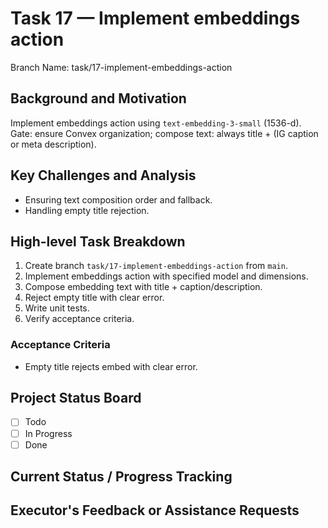 # Task 17 — Implement embeddings action

Branch Name: task/17-implement-embeddings-action

## Background and Motivation
Implement embeddings action using `text-embedding-3-small` (1536-d). Gate: ensure Convex organization; compose text: always title + (IG caption or meta description).

## Key Challenges and Analysis
- Ensuring text composition order and fallback.
- Handling empty title rejection.

## High-level Task Breakdown
1. Create branch `task/17-implement-embeddings-action` from `main`.
2. Implement embeddings action with specified model and dimensions.
3. Compose embedding text with title + caption/description.
4. Reject empty title with clear error.
5. Write unit tests.
6. Verify acceptance criteria.

### Acceptance Criteria
- Empty title rejects embed with clear error.

## Project Status Board
- [ ] Todo
- [ ] In Progress
- [ ] Done

## Current Status / Progress Tracking

## Executor's Feedback or Assistance Requests
